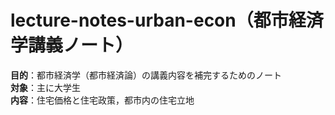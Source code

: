 # lecture-notes-urban-econ（都市経済学講義ノート）
<b>目的</b>：都市経済学（都市経済論）の講義内容を補完するためのノート
<br><b>対象</b>：主に大学生
<br><b>内容</b>：住宅価格と住宅政策，都市内の住宅立地
